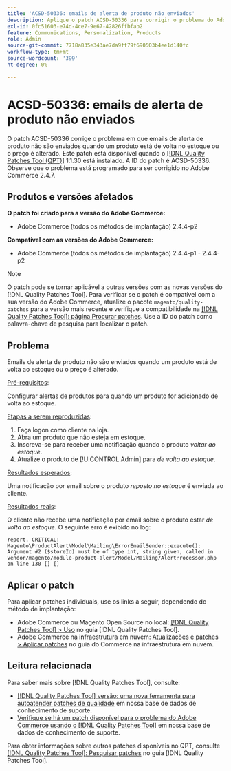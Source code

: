 ```yaml
---
title: 'ACSD-50336: emails de alerta de produto não enviados'
description: Aplique o patch ACSD-50336 para corrigir o problema do Adobe Commerce em que os emails de alerta do produto não são enviados quando um produto está de volta ao estoque ou o preço é alterado.
exl-id: 0fc51603-e74d-4ce7-9e67-42826ffbfab2
feature: Communications, Personalization, Products
role: Admin
source-git-commit: 7718a835e343ae7da9ff79f690503b4ee1d140fc
workflow-type: tm+mt
source-wordcount: '399'
ht-degree: 0%

---
```


# ACSD-50336: emails de alerta de produto não enviados

O patch ACSD-50336 corrige o problema em que emails de alerta de produto não são enviados quando um produto está de volta no estoque ou o preço é alterado. Este patch está disponível quando o [[!DNL Quality Patches Tool (QPT)]](/help/announcements/adobe-commerce-announcements/magento-quality-patches-released-new-tool-to-self-serve-quality-patches.md) 1.1.30 está instalado. A ID do patch é ACSD-50336. Observe que o problema está programado para ser corrigido no Adobe Commerce 2.4.7.

## Produtos e versões afetados

**O patch foi criado para a versão do Adobe Commerce:**

* Adobe Commerce (todos os métodos de implantação) 2.4.4-p2

**Compatível com as versões do Adobe Commerce:**

* Adobe Commerce (todos os métodos de implantação) 2.4.4-p1 - 2.4.4-p2

>[!NOTE]
>
>O patch pode se tornar aplicável a outras versões com as novas versões do [!DNL Quality Patches Tool]. Para verificar se o patch é compatível com a sua versão do Adobe Commerce, atualize o pacote `magento/quality-patches` para a versão mais recente e verifique a compatibilidade na [[!DNL Quality Patches Tool]: página Procurar patches](https://experienceleague.adobe.com/tools/commerce-quality-patches/index.html). Use a ID do patch como palavra-chave de pesquisa para localizar o patch.

## Problema

Emails de alerta de produto não são enviados quando um produto está de volta ao estoque ou o preço é alterado.

<u>Pré-requisitos</u>:

Configurar alertas de produtos para quando um produto for adicionado de volta ao estoque.

<u>Etapas a serem reproduzidas</u>:

1. Faça logon como cliente na loja.
1. Abra um produto que não esteja em estoque.
1. Inscreva-se para receber uma notificação quando o produto *voltar ao estoque*.
1. Atualize o produto de [!UICONTROL Admin] para _de volta ao estoque_.

<u>Resultados esperados</u>:

Uma notificação por email sobre o produto *reposto no estoque* é enviada ao cliente.

<u>Resultados reais</u>:

O cliente não recebe uma notificação por email sobre o produto estar *de volta ao estoque*. O seguinte erro é exibido no log:

```
report. CRITICAL: Magento\ProductAlert\Model\Mailing\ErrorEmailSender::execute(): Argument #2 ($storeId) must be of type int, string given, called in vendor/magento/module-product-alert/Model/Mailing/AlertProcessor.php on line 130 [] [] 
```

## Aplicar o patch

Para aplicar patches individuais, use os links a seguir, dependendo do método de implantação:

* Adobe Commerce ou Magento Open Source no local: [[!DNL Quality Patches Tool] > Uso](https://experienceleague.adobe.com/docs/commerce-operations/tools/quality-patches-tool/usage.html) no guia [!DNL Quality Patches Tool].
* Adobe Commerce na infraestrutura em nuvem: [Atualizações e patches > Aplicar patches](https://experienceleague.adobe.com/docs/commerce-cloud-service/user-guide/develop/upgrade/apply-patches.html) no guia do Commerce na infraestrutura em nuvem.

## Leitura relacionada

Para saber mais sobre [!DNL Quality Patches Tool], consulte:

* [[!DNL Quality Patches Tool] versão: uma nova ferramenta para autoatender patches de qualidade](/help/announcements/adobe-commerce-announcements/magento-quality-patches-released-new-tool-to-self-serve-quality-patches.md) em nossa base de dados de conhecimento de suporte.
* [Verifique se há um patch disponível para o problema do Adobe Commerce usando o [!DNL Quality Patches Tool]](/help/support-tools/patches-available-in-qpt-tool/check-patch-for-magento-issue-with-magento-quality-patches.md) em nossa base de dados de conhecimento de suporte.

Para obter informações sobre outros patches disponíveis no QPT, consulte [[!DNL Quality Patches Tool]: Pesquisar patches](https://experienceleague.adobe.com/tools/commerce-quality-patches/index.html) no guia [!DNL Quality Patches Tool].
